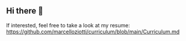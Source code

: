 ## Hi there 👋

If interested, feel free to take a look at my resume: <https://github.com/marcelloziotti/curriculum/blob/main/Curriculum.md>
